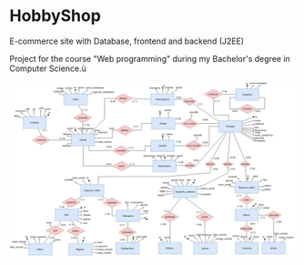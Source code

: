 # HobbyShop
E-commerce site with Database, frontend and backend (J2EE)

Project for the course "Web programming" during my Bachelor's degree in Computer Science.ù

![Alt text](https://github.com/Andreaierardi/HobbyShop/blob/master/ER-HobbyShop.jpg "Optional title")

